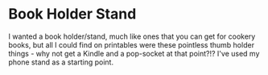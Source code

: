 # Book Holder Stand

I wanted a book holder/stand, much like ones that you can get for cookery books, but all I could find on printables were these pointless thumb holder things - why not get a Kindle and a pop-socket at that point?!? I've used my phone stand as a starting point.

